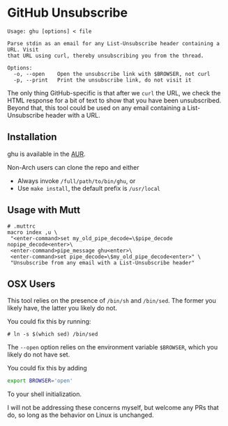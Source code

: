 # GitHub Unsubscribe

```
Usage: ghu [options] < file

Parse stdin as an email for any List-Unsubscribe header containing a URL. Visit
that URL using curl, thereby unsubscribing you from the thread.

Options:
  -o, --open    Open the unsubscribe link with $BROWSER, not curl
  -p, --print   Print the unsubscribe link, do not visit it

```

The only thing GitHub-specific is that after we `curl` the URL, we check the
HTML response for a bit of text to show that you have been unsubscribed. Beyond
that, this tool could be used on any email containing a List-Unsubscribe header
with a URL.

## Installation

ghu is available in the [AUR](https://aur.archlinux.org/packages/ghu).

Non-Arch users can clone the repo and either

- Always invoke `/full/path/to/bin/ghu`, or
- Use `make install`, the default prefix is `/usr/local`

## Usage with Mutt

```
# .muttrc
macro index ,u \
 "<enter-command>set my_old_pipe_decode=\$pipe_decode nopipe_decode<enter>\
 <enter-command>pipe_message ghu<enter>\
 <enter-command>set pipe_decode=\$my_old_pipe_decode<enter>" \
 "Unsubscribe from any email with a List-Unsubscribe header"
```

## OSX Users

This tool relies on the presence of `/bin/sh` and `/bin/sed`. The former you
likely have, the latter you likely do not.

You could fix this by running:

```
# ln -s $(which sed) /bin/sed
```

The `--open` option relies on the environment variable `$BROWSER`, which you
likely do not have set.

You could fix this by adding

```sh
export BROWSER='open'
```

To your shell initialization.

I will not be addressing these concerns myself, but welcome any PRs that do, so
long as the behavior on Linux is unchanged.
